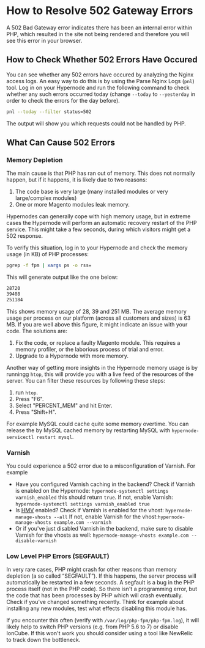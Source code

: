 <!-- source: https://support.hypernode.com/en/hypernode/php/how-to-resolve-502-gateway-errors/ -->
# How to Resolve 502 Gateway Errors

A 502 Bad Gateway error indicates there has been an internal error within PHP, which resulted in the site not being rendered and therefore you will see this error in your browser.


How to Check Whether 502 Errors Have Occured
--------------------------------------------

You can see whether any 502 errors have occured by analyzing the Nginx access logs. An easy way to do this is by using the Parse Nginx Logs (`pnl`) tool. Log in on your Hypernode and run the following command to check whether any such errors occurred today (change `--today` to `--yesterday` in order to check the errors for the day before).

```bash
pnl --today --filter status=502

```
The output will show you which requests could not be handled by PHP.

What Can Cause 502 Errors
-------------------------

### Memory Depletion

The main cause is that PHP has ran out of memory. This does not normally happen, but if it happens, it is likely due to two reasons:

1. The code base is very large (many installed modules or very large/complex modules)
2. One or more Magento modules leak memory.

Hypernodes can generally cope with high memory usage, but in extreme cases the Hypernode will perform an automatic recovery restart of the PHP service. This might take a few seconds, during which visitors might get a 502 response.

To verify this situation, log in to your Hypernode and check the memory usage (in KB) of PHP processes:

```bash
pgrep -f fpm | xargs ps -o rss=

```
This will generate output like the one below:

```bash
28720
39408
251184

```
This shows memory usage of 28, 39 and 251 MB. The average memory usage per process on our platform (across all customers and sizes) is 63 MB. If you are well above this figure, it might indicate an issue with your code. The solutions are:

1. Fix the code, or replace a faulty Magento module. This requires a memory profiler, or the laborious process of trial and error.
2. Upgrade to a Hypernode with more memory.

Another way of getting more insights in the Hypernode memory usage is by runningg `htop`, this will provide you with a live feed of the resources of the server. You can filter these resources by following these steps:

1. run `htop`.
2. Press "F6".
3. Select "PERCENT_MEM" and hit Enter.
4. Press "Shift+H".

For example MySQL could cache quite some memory overtime. You can release the by MySQL cached memory by restarting MySQL with `hypernode-servicectl restart mysql`. 

### Varnish

You could experience a 502 error due to a misconfiguration of Varnish. For example

* Have you configured Varnish caching in the backend? Check if Varnish is enabled on the Hypernode: `hypernode-systemctl settings varnish_enabled`
this should return `true`.
If not, enable Varnish: `hypernode-systemctl settings varnish_enabled true`
* Is [HMV](https://support.hypernode.com/en/hypernode/nginx/hypernode-managed-vhosts) enabled? Check if Varnish is enabled for the vhost:
`hypernode-manage-vhosts --all`
If not, enable Varnish for the vhost:`hypernode-manage-vhosts example.com --varnish`
* Or if you've just disabled Varnish in the backend, make sure to disable Varnish for the vhosts as well:
`hypernode-manage-vhosts example.com --disable-varnish`

### Low Level PHP Errors (SEGFAULT)

In very rare cases, PHP might crash for other reasons than memory depletion (a so called “SEGFAULT”). If this happens, the server process will automatically be restarted in a few seconds. A segfault is a bug in the PHP process itself (not in the PHP code). So there isn't a programming error, but the code that has been processes by PHP which will crash eventually. Check if you've changed something recently. Think for example about installing any new modules, test what effects disabling this module has.

If you encounter this often (verify with `/var/log/php-fpm/php-fpm.log`), it will likely help to switch PHP versions (e.g. from PHP 5.6 to 7) or disable IonCube. If this won't work you should consider using a tool like NewRelic to track down the bottleneck.
